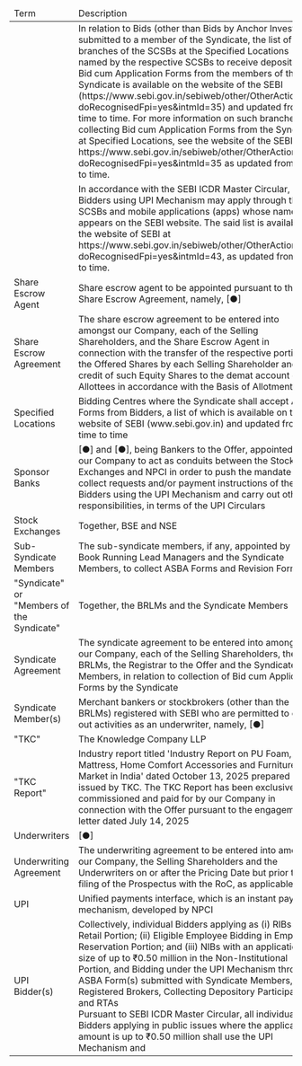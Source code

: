 <table><thead><tr><td>Term</td><td>Description</td></tr></thead><tbody><tr><td></td><td>In relation to Bids (other than Bids by Anchor Investor) submitted to a member of the Syndicate, the list of branches of the SCSBs at the Specified Locations named by the respective SCSBs to receive deposits of Bid cum Application Forms from the members of the Syndicate is available on the website of the SEBI (https://www.sebi.gov.in/sebiweb/other/OtherAction.do?doRecognisedFpi=yes&amp;intmId=35) and updated from time to time. For more information on such branches collecting Bid cum Application Forms from the Syndicate at Specified Locations, see the website of the SEBI at https://www.sebi.gov.in/sebiweb/other/OtherAction.do?doRecognisedFpi=yes&amp;intmId=35 as updated from time to time.</td></tr><tr><td></td><td>In accordance with the SEBI ICDR Master Circular, UPI Bidders using UPI Mechanism may apply through the SCSBs and mobile applications (apps) whose name appears on the SEBI website. The said list is available on the website of SEBI at https://www.sebi.gov.in/sebiweb/other/OtherAction.do?doRecognisedFpi=yes&amp;intmId=43, as updated from time to time.</td></tr><tr><td>Share Escrow Agent</td><td>Share escrow agent to be appointed pursuant to the Share Escrow Agreement, namely, [●]</td></tr><tr><td>Share Escrow Agreement</td><td>The share escrow agreement to be entered into amongst our Company, each of the Selling Shareholders, and the Share Escrow Agent in connection with the transfer of the respective portion of the Offered Shares by each Selling Shareholder and credit of such Equity Shares to the demat account of the Allottees in accordance with the Basis of Allotment</td></tr><tr><td>Specified Locations</td><td>Bidding Centres where the Syndicate shall accept ASBA Forms from Bidders, a list of which is available on the website of SEBI (www.sebi.gov.in) and updated from time to time</td></tr><tr><td>Sponsor Banks</td><td>[●] and [●], being Bankers to the Offer, appointed by our Company to act as conduits between the Stock Exchanges and NPCI in order to push the mandate collect requests and/or payment instructions of the UPI Bidders using the UPI Mechanism and carry out other responsibilities, in terms of the UPI Circulars</td></tr><tr><td>Stock Exchanges</td><td>Together, BSE and NSE</td></tr><tr><td>Sub-Syndicate Members</td><td>The sub-syndicate members, if any, appointed by the Book Running Lead Managers and the Syndicate Members, to collect ASBA Forms and Revision Forms.</td></tr><tr><td>"Syndicate" or "Members of the Syndicate"</td><td>Together, the BRLMs and the Syndicate Members</td></tr><tr><td>Syndicate Agreement</td><td>The syndicate agreement to be entered into amongst our Company, each of the Selling Shareholders, the BRLMs, the Registrar to the Offer and the Syndicate Members, in relation to collection of Bid cum Application Forms by the Syndicate</td></tr><tr><td>Syndicate Member(s)</td><td>Merchant bankers or stockbrokers (other than the BRLMs) registered with SEBI who are permitted to carry out activities as an underwriter, namely, [●]</td></tr><tr><td>"TKC"</td><td>The Knowledge Company LLP</td></tr><tr><td>"TKC Report"</td><td>Industry report titled 'Industry Report on PU Foam, Mattress, Home Comfort Accessories and Furniture Market in India' dated October 13, 2025 prepared and issued by TKC. The TKC Report has been exclusively commissioned and paid for by our Company in connection with the Offer pursuant to the engagement letter dated July 14, 2025</td></tr><tr><td>Underwriters</td><td>[●]</td></tr><tr><td>Underwriting Agreement</td><td>The underwriting agreement to be entered into amongst our Company, the Selling Shareholders and the Underwriters on or after the Pricing Date but prior to filing of the Prospectus with the RoC, as applicable</td></tr><tr><td>UPI</td><td>Unified payments interface, which is an instant payment mechanism, developed by NPCI</td></tr><tr><td>UPI Bidder(s)</td><td>Collectively, individual Bidders applying as (i) RIBs in the Retail Portion; (ii) Eligible Employee Bidding in Employee Reservation Portion; and (iii) NIBs with an application size of up to ₹0.50 million in the Non-Institutional Portion, and Bidding under the UPI Mechanism through ASBA Form(s) submitted with Syndicate Members, Registered Brokers, Collecting Depository Participants and RTAs<br>Pursuant to SEBI ICDR Master Circular, all individual Bidders applying in public issues where the application amount is up to ₹0.50 million shall use the UPI Mechanism and</td></tr></tbody></table>